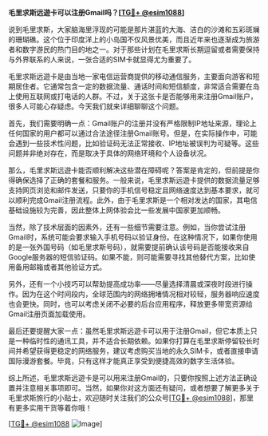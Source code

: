 **毛里求斯远遊卡可以注册Gmail吗？[[TG💪+ @esim1088](https://t.me/s/esim1088)]**

说到毛里求斯，大家脑海里浮现的可能是那片湛蓝的大海、洁白的沙滩和五彩斑斓的珊瑚礁。这个位于印度洋上的小岛国不仅风景优美，而且近年来也逐渐成为旅游者和数字游民的热门目的地之一。对于那些计划在毛里求斯长期逗留或者需要保持与外界联系的人来说，一张合适的SIM卡就显得尤为重要了。

毛里求斯远遊卡是由当地一家电信运营商提供的移动通信服务，主要面向游客和短期居住者。它通常包含一定的数据流量、通话时间和短信额度，非常适合需要在岛上使用互联网或打电话的人群。不过，关于这张卡是否能够用来注册Gmail账户，很多人可能心存疑虑。今天我们就来详细聊聊这个问题。

首先，我们需要明确一点：Gmail账户的注册并没有严格限制IP地址来源，理论上任何国家的用户都可以通过合法途径注册Gmail账号。但是，在实际操作中，可能会遇到一些技术性问题，比如验证码无法正常接收、IP地址被误判为可疑等。这些问题并非绝对存在，而是取决于具体的网络环境和个人设备状况。

那么，毛里求斯远遊卡能否顺利解决这些潜在障碍呢？答案是肯定的，但前提是你得确保选择了正确的套餐和服务。一般来说，毛里求斯远遊卡提供的数据流量足够支持网页浏览和邮件发送，只要你的手机信号稳定且网络速度达到基本要求，就可以顺利完成Gmail注册流程。此外，由于毛里求斯是一个相对发达的国家，其电信基础设施较为完善，因此整体上网体验会比一些发展中国家更加顺畅。

当然，除了技术层面的因素外，还有一些细节需要注意。例如，当你尝试注册Gmail时，系统可能会要求输入手机号码以验证身份。在这种情况下，如果你使用的是一张外国号码（如毛里求斯号码），就需要提前确认该号码是否能接收来自Google服务器的短信验证码。如果不能，则可能需要寻找其他替代方案，比如使用备用邮箱或者其他验证方式。

另外，还有一个小技巧可以帮助提高成功率——尽量选择清晨或深夜时段进行操作。因为在这个时间段内，全球范围内的网络拥堵情况相对较轻，服务器响应速度也会更快。同时，也可以考虑关闭不必要的后台应用程序，释放更多带宽资源给Gmail注册页面加载使用。

最后还要提醒大家一点：虽然毛里求斯远遊卡可以用于注册Gmail，但它本质上只是一种临时性的通讯工具，并不适合长期依赖。如果你打算在毛里求斯停留较长时间并希望获得更稳定的网络服务，建议考虑购买当地的永久SIM卡，或者直接申请国际漫游套餐。毕竟，只有这样才能真正享受到便捷高效的数字生活体验。

综上所述，毛里求斯远遊卡是可以用来注册Gmail的，只要你按照上述方法正确设置并注意相关事项即可。当然，如果你对这方面还有疑问，或者想要了解更多关于毛里求斯旅行的小贴士，欢迎随时关注我们的公众号[[TG💪+ @esim1088](https://t.me/s/esim1088)]，那里有更多实用干货等着你哦！

[[TG💪+ @esim1088](https://t.me/s/esim1088) ![Image](https://i.postimg.cc/4NQfJmqS/Snipaste-2025-05-13-00-14-12.png)]